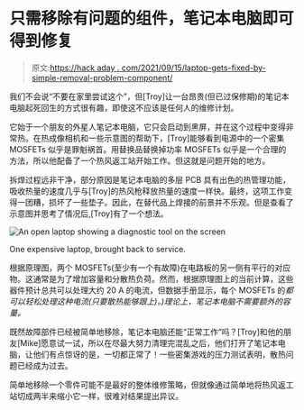 # 只需移除有问题的组件，笔记本电脑即可得到修复

> 原文:[https://hack aday . com/2021/09/15/laptop-gets-fixed-by-simple-removal-problem-component/](https://hackaday.com/2021/09/15/laptop-gets-fixed-by-simply-removing-problem-component/)

我们不会说“不要在家里尝试这个”，但[Troy]让一台昂贵(但已过保修期)的笔记本电脑起死回生的方式很有趣，即使这不应该是任何人的维修计划。

它始于一个朋友的外星人笔记本电脑，它只会启动到黑屏，并在这个过程中变得非常热。在热成像相机和一些示意图的帮助下，[Troy]能够看到电源中的一个密集 MOSFETs 似乎是罪魁祸首。用替换品替换掉功率 MOSFETs 似乎是一个合理的方法，所以他配备了一个热风返工站开始工作。但这就是问题开始的地方。

拆焊过程远非干净，部分原因是笔记本电脑的多层 PCB 具有出色的热管理功能，吸收热量的速度几乎与[Troy]的热风枪释放热量的速度一样快。最终，这项工作变得一团糟，损坏了一些垫子。因此，在替代品上焊接的前景并不乐观。但是查看了示意图并思考了情况后,[Troy]有了一个想法。

![An open laptop showing a diagnostic tool on the screen](../Images/7f703fd78604bc0a8e4ac4678f5f5140.png)

One expensive laptop, brought back to service.

根据原理图，两个 MOSFETs(至少有一个有故障)在电路板的另一侧有平行的对应物。这通常是为了增加容量和分散热负荷。然而，根据原理图上的当前计算，这些器件预计总共可以处理大约 20 A 的电流，但数据手册显示，每个 MOSFETs 的*都可以轻松处理这种电流(只要散热能够跟上)。)理论上，笔记本电脑不需要额外的容量。*

既然故障部件已经被简单地移除，笔记本电脑还能“正常工作”吗？[Troy]和他的朋友[Mike]愿意试一试，所以在尽最大努力清理完混乱之后，他们打开了笔记本电脑，让他们有点惊讶的是，一切都正常了！一些密集游戏的压力测试表明，散热问题已经成为过去。

简单地移除一个零件可能不是最好的整体维修策略，但就像通过简单地将热风返工站切成两半来缩小它一样，很难对结果提出异议。